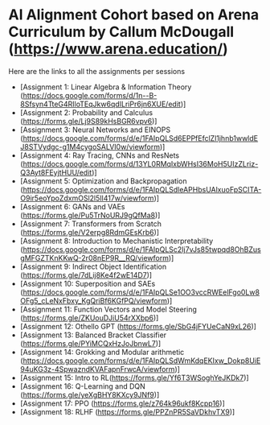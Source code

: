 # AI Alignment Cohort based on Arena Curriculum by Callum McDougall (https://www.arena.education/)

Here are the links to all the assignments per sessions 
- [Assignment 1: Linear Algebra & Information Theory (https://docs.google.com/forms/d/1n--B-8Sfsyn4TteG4RIloTEqJkw6qdILriPr6jn6XUE/edit)]
- [Assignment 2: Probability and Calculus (https://forms.gle/Lj9S89kHsBGR6vpv6)]
- [Assignment 3: Neural Networks and EINOPS (https://docs.google.com/forms/d/e/1FAIpQLSd6EPPfEfclZl1jhnb1wwldEJ8STVydgc-g1M4cygoSALVI0w/viewform)]
- [Assignment 4: Ray Tracing, CNNs and ResNets (https://docs.google.com/forms/d/13YL0RMqIxbWHsI36MoH5UIzZLriz-Q3Ayt8FEyjtHUU/edit)]
- [Assignment 5: Optimization and Backpropagation (https://docs.google.com/forms/d/e/1FAIpQLSdleAPHbsUAlxuoFpSCITA-O9ir5eoYpoZdxmOSl2l5Il417w/viewform)]
- [Assignment 6: GANs and VAEs (https://forms.gle/Pu5TrNoURJ9gQfMa8)]
- [Assignment 7: Transformers from Scratch (https://forms.gle/V2erpg8RdmGEsKrb6)]
- [Assignment 8: Introduction to Mechanistic Interpretability (https://docs.google.com/forms/d/e/1FAIpQLSc2Ij7vJs85twpqd8OhBZusgMFGZTKnKKwQ-2r08nEP9R__RQ/viewform)]
- [Assignment 9: Indirect Object Identification (https://forms.gle/7dLij8Ke4f2wE14D7)]
- [Assignment 10: Superposition and SAEs (https://docs.google.com/forms/d/e/1FAIpQLSe1OO3vccRWEelFgo0Lw8OFg5_cLeNxFbxy_KgQriBf6KGfPQ/viewform)]
- [Assignment 11: Function Vectors and Model Steering (https://forms.gle/ZKUouDJiU54rXXbp6)]
- [Assignment 12: Othello GPT (https://forms.gle/SbG4jFYUeCaN9xL26)]
- [Assignment 13: Balanced Bracket Classifier (https://forms.gle/PYiMCQxHzJoJbnwL7)]
- [Assignment 14: Grokking and Modular arithmetic (https://docs.google.com/forms/d/e/1FAIpQLSdWmKdqEKIxw_Dokp8UiE94uKG3z-4SpwazndKVAFapnFrwcA/viewform)]
- [Assignment 15: Intro to RL(https://forms.gle/Yf6T3WSoghYeJKDk7)]
- [Assignment 16: Q-Learning and DQN (https://forms.gle/yeXgBHY8KXcy9JNf9)]
- [Assignment 17: PPO (https://forms.gle/z764k96ukf8Kcpp16)]
- [Assignment 18: RLHF (https://forms.gle/PPZnPR5SaVDkhvTX9)]



